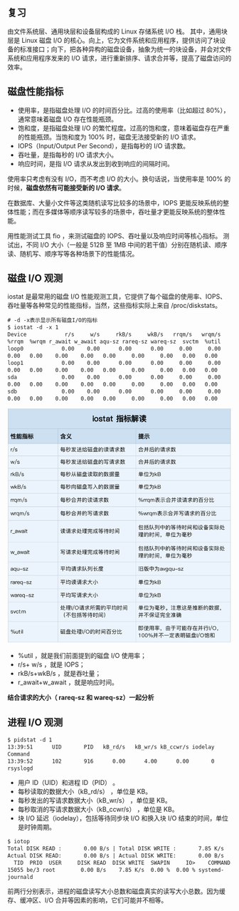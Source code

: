 ## 复习
由文件系统层、通用块层和设备层构成的 Linux 存储系统 I/O 栈。
其中，通用块层是 Linux 磁盘 I/O 的核心。向上，它为文件系统和应用程序，提供访问了块设备的标准接口；向下，把各种异构的磁盘设备，抽象为统一的块设备，并会对文件系统和应用程序发来的 I/O 请求，进行重新排序、请求合并等，提高了磁盘访问的效率。

## 磁盘性能指标
* 使用率，是指磁盘处理 I/O 的时间百分比。过高的使用率（比如超过 80%），通常意味着磁盘 I/O 存在性能瓶颈。
* 饱和度，是指磁盘处理 I/O 的繁忙程度。过高的饱和度，意味着磁盘存在严重的性能瓶颈。当饱和度为 100% 时，磁盘无法接受新的 I/O 请求。
* IOPS（Input/Output Per Second），是指每秒的 I/O 请求数。
* 吞吐量，是指每秒的 I/O 请求大小。
* 响应时间，是指 I/O 请求从发出到收到响应的间隔时间。

使用率只考虑有没有 I/O，而不考虑 I/O 的大小。换句话说，当使用率是 100% 的时候，**磁盘依然有可能接受新的 I/O 请求**。

在数据库、大量小文件等这类随机读写比较多的场景中，IOPS 更能反映系统的整体性能；而在多媒体等顺序读写较多的场景中，吞吐量才更能反映系统的整体性能。

用性能测试工具 fio ，来测试磁盘的 IOPS、吞吐量以及响应时间等核心指标。
测试出，不同 I/O 大小（一般是 512B 至 1MB 中间的若干值）分别在随机读、顺序读、随机写、顺序写等各种场景下的性能情况。

## 磁盘 I/O 观测
iostat 是最常用的磁盘 I/O 性能观测工具，它提供了每个磁盘的使用率、IOPS、吞吐量等各种常见的性能指标，当然，这些指标实际上来自  /proc/diskstats。
```
# -d -x表示显示所有磁盘I/O的指标
$ iostat -d -x 1
Device            r/s     w/s     rkB/s     wkB/s   rrqm/s   wrqm/s  %rrqm  %wrqm r_await w_await aqu-sz rareq-sz wareq-sz  svctm  %util
loop0            0.00    0.00      0.00      0.00     0.00     0.00   0.00   0.00    0.00    0.00   0.00     0.00     0.00   0.00   0.00
loop1            0.00    0.00      0.00      0.00     0.00     0.00   0.00   0.00    0.00    0.00   0.00     0.00     0.00   0.00   0.00
sda              0.00    0.00      0.00      0.00     0.00     0.00   0.00   0.00    0.00    0.00   0.00     0.00     0.00   0.00   0.00
sdb              0.00    0.00      0.00      0.00     0.00     0.00   0.00   0.00    0.00    0.00   0.00     0.00     0.00   0.00   0.00
```
![iostat](./img/25-01.png)
* %util ，就是我们前面提到的磁盘 I/O 使用率；
* r/s+ w/s ，就是 IOPS；
* rkB/s+wkB/s ，就是吞吐量；
* r_await+w_await ，就是响应时间。

**结合请求的大小（ rareq-sz 和 wareq-sz）一起分析**
## 进程 I/O 观测
```
$ pidstat -d 1
13:39:51      UID       PID   kB_rd/s   kB_wr/s kB_ccwr/s iodelay  Command
13:39:52      102       916      0.00      4.00      0.00       0  rsyslogd
```
* 用户 ID（UID）和进程 ID（PID） 。
* 每秒读取的数据大小（kB_rd/s） ，单位是 KB。
* 每秒发出的写请求数据大小（kB_wr/s） ，单位是 KB。
* 每秒取消的写请求数据大小（kB_ccwr/s） ，单位是 KB。
* 块 I/O 延迟（iodelay），包括等待同步块 I/O 和换入块 I/O 结束的时间，单位是时钟周期。

```
$ iotop
Total DISK READ :       0.00 B/s | Total DISK WRITE :       7.85 K/s
Actual DISK READ:       0.00 B/s | Actual DISK WRITE:       0.00 B/s
  TID  PRIO  USER     DISK READ  DISK WRITE  SWAPIN     IO>    COMMAND
15055 be/3 root        0.00 B/s    7.85 K/s  0.00 %  0.00 % systemd-journald
```
前两行分别表示，进程的磁盘读写大小总数和磁盘真实的读写大小总数。因为缓存、缓冲区、I/O 合并等因素的影响，它们可能并不相等。
